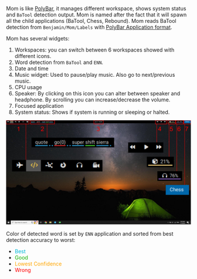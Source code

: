 Mom is like [PolyBar](https://github.com/polybar/polybar), it manages different workspace, shows system status and `BaTool` detection output. Mom is named after the fact that it will spawn all the child applications (BaTool, Chess, Rebound). Mom reads BaTool detection from `Benjamin/Mom/Labels` with [PolyBar Application format](https://github.com/polybar/polybar/wiki/Formatting). 

Mom has several widgets:

1. Workspaces: you can switch between 6 workspaces showed with different icons.
2. Word detection from `BaTool` and `ENN`.
3. Date and time
4. Music widget: Used to pause/play music. Also go to next/previous music.
5. CPU usage
6. Speaker: By clicking on this icon you can alter between speaker and headphone. By scrolling you can increase/decrease the volume.
7. Focused application
7. System status: Shows if system is running or sleeping or halted.

![Mom](img/mom.jpg)

Color of detected word is set by `ENN` application and sorted from best detection accuracy to worst:

* <span style="color:#00b8d7">Best</span>
* <span style="color:#10b100">Good</span>
* <span style="color:Orange">Lowest Confidence</span>
* <span style="color:#f00">Wrong</span>